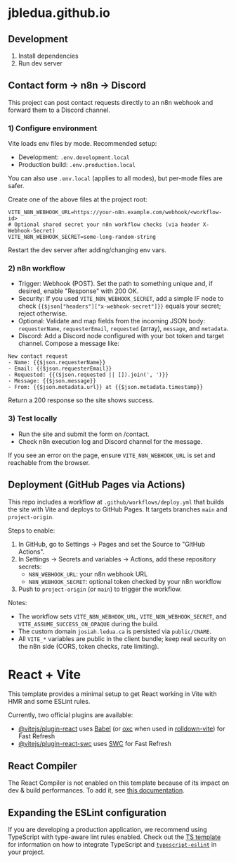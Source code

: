 # jbledua.github.io

## Development

 1. Install dependencies
 2. Run dev server

## Contact form -> n8n -> Discord

This project can post contact requests directly to an n8n webhook and forward them to a Discord channel.

### 1) Configure environment

Vite loads env files by mode. Recommended setup:

- Development: `.env.development.local`
- Production build: `.env.production.local`

You can also use `.env.local` (applies to all modes), but per-mode files are safer.

Create one of the above files at the project root:

```
VITE_N8N_WEBHOOK_URL=https://your-n8n.example.com/webhook/<workflow-id>
# Optional shared secret your n8n workflow checks (via header X-Webhook-Secret)
VITE_N8N_WEBHOOK_SECRET=some-long-random-string
```

Restart the dev server after adding/changing env vars.

### 2) n8n workflow

- Trigger: Webhook (POST). Set the path to something unique and, if desired, enable "Response" with 200 OK.
- Security: If you used `VITE_N8N_WEBHOOK_SECRET`, add a simple IF node to check `{{$json["headers"]["x-webhook-secret"]}}` equals your secret; reject otherwise.
- Optional: Validate and map fields from the incoming JSON body: `requesterName`, `requesterEmail`, `requested` (array), `message`, and `metadata`.
- Discord: Add a Discord node configured with your bot token and target channel. Compose a message like:

```
New contact request
- Name: {{$json.requesterName}}
- Email: {{$json.requesterEmail}}
- Requested: {{($json.requested || []).join(', ')}}
- Message: {{$json.message}}
- From: {{$json.metadata.url}} at {{$json.metadata.timestamp}}
```

Return a 200 response so the site shows success.

### 3) Test locally

- Run the site and submit the form on /contact.
- Check n8n execution log and Discord channel for the message.

If you see an error on the page, ensure `VITE_N8N_WEBHOOK_URL` is set and reachable from the browser.

## Deployment (GitHub Pages via Actions)

This repo includes a workflow at `.github/workflows/deploy.yml` that builds the site with Vite and deploys to GitHub Pages. It targets branches `main` and `project-origin`.

Steps to enable:

1. In GitHub, go to Settings → Pages and set the Source to "GitHub Actions".
2. In Settings → Secrets and variables → Actions, add these repository secrets:
	- `N8N_WEBHOOK_URL`: your n8n webhook URL
	- `N8N_WEBHOOK_SECRET`: optional token checked by your n8n workflow
3. Push to `project-origin` (or `main`) to trigger the workflow.

Notes:

- The workflow sets `VITE_N8N_WEBHOOK_URL`, `VITE_N8N_WEBHOOK_SECRET`, and `VITE_ASSUME_SUCCESS_ON_OPAQUE` during the build.
- The custom domain `josiah.ledua.ca` is persisted via `public/CNAME`.
- All `VITE_*` variables are public in the client bundle; keep real security on the n8n side (CORS, token checks, rate limiting).
# React + Vite

This template provides a minimal setup to get React working in Vite with HMR and some ESLint rules.

Currently, two official plugins are available:

- [@vitejs/plugin-react](https://github.com/vitejs/vite-plugin-react/blob/main/packages/plugin-react) uses [Babel](https://babeljs.io/) (or [oxc](https://oxc.rs) when used in [rolldown-vite](https://vite.dev/guide/rolldown)) for Fast Refresh
- [@vitejs/plugin-react-swc](https://github.com/vitejs/vite-plugin-react/blob/main/packages/plugin-react-swc) uses [SWC](https://swc.rs/) for Fast Refresh

## React Compiler

The React Compiler is not enabled on this template because of its impact on dev & build performances. To add it, see [this documentation](https://react.dev/learn/react-compiler/installation).

## Expanding the ESLint configuration

If you are developing a production application, we recommend using TypeScript with type-aware lint rules enabled. Check out the [TS template](https://github.com/vitejs/vite/tree/main/packages/create-vite/template-react-ts) for information on how to integrate TypeScript and [`typescript-eslint`](https://typescript-eslint.io) in your project.
